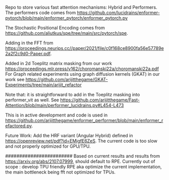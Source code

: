 Repo to store various fast attention mechanisms: Hybrid and Performers. The performers code comes from https://github.com/lucidrains/enformer-pytorch/blob/main/enformer_pytorch/enformer_pytorch.py

The Stochastic Positional Encoding comes from https://github.com/aliutkus/spe/tree/main/src/pytorch/spe. 

Adding in the FFT from https://proceedings.neurips.cc//paper/2021/file/c0f168ce8900fa56e57789e2a2f2c9d0-Paper.pdf.

Added in 2d Toeplitz matrix masking from our work https://proceedings.mlr.press/v162/choromanski22a/choromanski22a.pdf
For Graph related experiments using graph diffusion kernels (GKAT) in our work see https://github.com/arijitthegame/GKAT-Experiments/tree/main/arijit_refactor

Note that: it is straightforward to add in the Toeplitz masking into performer_vit as well. See https://github.com/arijitthegame/Fast-Attention/blob/main/performer_lucidrains.py#L454-L473

This is in active development and code is used in https://github.com/arijitthegame/enformer_performer/blob/main/enformer_refactored.py.

Future Work: Add the HRF variant (Angular Hybrid) defined in https://openreview.net/pdf?id=EMigfE6ZeS. The current code is too slow and not properly optimized for GPU/TPU. 

########################
Based on current results and results from https://arxiv.org/abs/2107.07999, should default to RPE. Currently out of scope : develop TPU friendly RPE aka optimize the current implementation, the main bottleneck being fft not optimized for TPUs.
